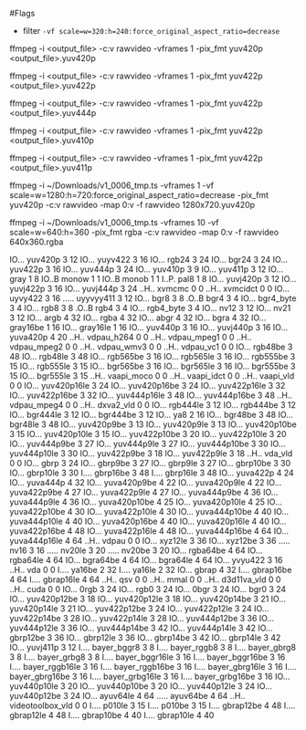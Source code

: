 #Flags
  - filter `-vf scale=w=320:h=240:force_original_aspect_ratio=decrease`

ffmpeg -i <output_file> -c:v rawvideo -vframes 1 -pix_fmt yuv420p <output_file>.yuv420p

ffmpeg -i <output_file> -c:v rawvideo -vframes 1 -pix_fmt yuv422p <output_file>.yuv422p

ffmpeg -i <output_file> -c:v rawvideo -vframes 1 -pix_fmt yuv422p <output_file>.yuv444p

ffmpeg -i <output_file> -c:v rawvideo -vframes 1 -pix_fmt yuv422p <output_file>.yuv410p

ffmpeg -i <output_file> -c:v rawvideo -vframes 1 -pix_fmt yuv422p <output_file>.yuv411p

ffmpeg -i ~/Downloads/v1_0006_tmp.ts -vframes 1 -vf scale=w=1280:h=720:force_original_aspect_ratio=decrease -pix_fmt yuv420p -c:v rawvideo -map 0:v -f rawvideo 1280x720.yuv420p

ffmpeg -i ~/Downloads/v1_0006_tmp.ts -vframes 10 -vf scale=w=640:h=360 -pix_fmt rgba -c:v rawvideo -map 0:v -f rawvideo 640x360.rgba


IO... yuv420p                3            12
IO... yuyv422                3            16
IO... rgb24                  3            24
IO... bgr24                  3            24
IO... yuv422p                3            16
IO... yuv444p                3            24
IO... yuv410p                3             9
IO... yuv411p                3            12
IO... gray                   1             8
IO..B monow                  1             1
IO..B monob                  1             1
I..P. pal8                   1             8
IO... yuvj420p               3            12
IO... yuvj422p               3            16
IO... yuvj444p               3            24
..H.. xvmcmc                 0             0
..H.. xvmcidct               0             0
IO... uyvy422                3            16
..... uyyvyy411              3            12
IO... bgr8                   3             8
.O..B bgr4                   3             4
IO... bgr4_byte              3             4
IO... rgb8                   3             8
.O..B rgb4                   3             4
IO... rgb4_byte              3             4
IO... nv12                   3            12
IO... nv21                   3            12
IO... argb                   4            32
IO... rgba                   4            32
IO... abgr                   4            32
IO... bgra                   4            32
IO... gray16be               1            16
IO... gray16le               1            16
IO... yuv440p                3            16
IO... yuvj440p               3            16
IO... yuva420p               4            20
..H.. vdpau_h264             0             0
..H.. vdpau_mpeg1            0             0
..H.. vdpau_mpeg2            0             0
..H.. vdpau_wmv3             0             0
..H.. vdpau_vc1              0             0
IO... rgb48be                3            48
IO... rgb48le                3            48
IO... rgb565be               3            16
IO... rgb565le               3            16
IO... rgb555be               3            15
IO... rgb555le               3            15
IO... bgr565be               3            16
IO... bgr565le               3            16
IO... bgr555be               3            15
IO... bgr555le               3            15
..H.. vaapi_moco             0             0
..H.. vaapi_idct             0             0
..H.. vaapi_vld              0             0
IO... yuv420p16le            3            24
IO... yuv420p16be            3            24
IO... yuv422p16le            3            32
IO... yuv422p16be            3            32
IO... yuv444p16le            3            48
IO... yuv444p16be            3            48
..H.. vdpau_mpeg4            0             0
..H.. dxva2_vld              0             0
IO... rgb444le               3            12
IO... rgb444be               3            12
IO... bgr444le               3            12
IO... bgr444be               3            12
IO... ya8                    2            16
IO... bgr48be                3            48
IO... bgr48le                3            48
IO... yuv420p9be             3            13
IO... yuv420p9le             3            13
IO... yuv420p10be            3            15
IO... yuv420p10le            3            15
IO... yuv422p10be            3            20
IO... yuv422p10le            3            20
IO... yuv444p9be             3            27
IO... yuv444p9le             3            27
IO... yuv444p10be            3            30
IO... yuv444p10le            3            30
IO... yuv422p9be             3            18
IO... yuv422p9le             3            18
..H.. vda_vld                0             0
IO... gbrp                   3            24
IO... gbrp9be                3            27
IO... gbrp9le                3            27
IO... gbrp10be               3            30
IO... gbrp10le               3            30
I.... gbrp16be               3            48
I.... gbrp16le               3            48
IO... yuva422p               4            24
IO... yuva444p               4            32
IO... yuva420p9be            4            22
IO... yuva420p9le            4            22
IO... yuva422p9be            4            27
IO... yuva422p9le            4            27
IO... yuva444p9be            4            36
IO... yuva444p9le            4            36
IO... yuva420p10be           4            25
IO... yuva420p10le           4            25
IO... yuva422p10be           4            30
IO... yuva422p10le           4            30
IO... yuva444p10be           4            40
IO... yuva444p10le           4            40
IO... yuva420p16be           4            40
IO... yuva420p16le           4            40
IO... yuva422p16be           4            48
IO... yuva422p16le           4            48
IO... yuva444p16be           4            64
IO... yuva444p16le           4            64
..H.. vdpau                  0             0
IO... xyz12le                3            36
IO... xyz12be                3            36
..... nv16                   3            16
..... nv20le                 3            20
..... nv20be                 3            20
IO... rgba64be               4            64
IO... rgba64le               4            64
IO... bgra64be               4            64
IO... bgra64le               4            64
IO... yvyu422                3            16
..H.. vda                    0             0
I.... ya16be                 2            32
I.... ya16le                 2            32
IO... gbrap                  4            32
I.... gbrap16be              4            64
I.... gbrap16le              4            64
..H.. qsv                    0             0
..H.. mmal                   0             0
..H.. d3d11va_vld            0             0
..H.. cuda                   0             0
IO... 0rgb                   3            24
IO... rgb0                   3            24
IO... 0bgr                   3            24
IO... bgr0                   3            24
IO... yuv420p12be            3            18
IO... yuv420p12le            3            18
IO... yuv420p14be            3            21
IO... yuv420p14le            3            21
IO... yuv422p12be            3            24
IO... yuv422p12le            3            24
IO... yuv422p14be            3            28
IO... yuv422p14le            3            28
IO... yuv444p12be            3            36
IO... yuv444p12le            3            36
IO... yuv444p14be            3            42
IO... yuv444p14le            3            42
IO... gbrp12be               3            36
IO... gbrp12le               3            36
IO... gbrp14be               3            42
IO... gbrp14le               3            42
IO... yuvj411p               3            12
I.... bayer_bggr8            3             8
I.... bayer_rggb8            3             8
I.... bayer_gbrg8            3             8
I.... bayer_grbg8            3             8
I.... bayer_bggr16le         3            16
I.... bayer_bggr16be         3            16
I.... bayer_rggb16le         3            16
I.... bayer_rggb16be         3            16
I.... bayer_gbrg16le         3            16
I.... bayer_gbrg16be         3            16
I.... bayer_grbg16le         3            16
I.... bayer_grbg16be         3            16
IO... yuv440p10le            3            20
IO... yuv440p10be            3            20
IO... yuv440p12le            3            24
IO... yuv440p12be            3            24
IO... ayuv64le               4            64
..... ayuv64be               4            64
..H.. videotoolbox_vld       0             0
I.... p010le                 3            15
I.... p010be                 3            15
I.... gbrap12be              4            48
I.... gbrap12le              4            48
I.... gbrap10be              4            40
I.... gbrap10le              4            40
